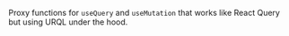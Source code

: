 Proxy functions for `useQuery` and `useMutation` that works like React Query but using URQL under the hood.
